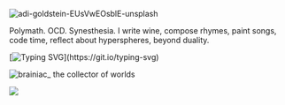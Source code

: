 ![adi-goldstein-EUsVwEOsblE-unsplash](https://github.com/user-attachments/assets/a3b14355-1ddf-48cc-a478-dc905a7f9723)


Polymath. OCD. Synesthesia.
I write wine, compose rhymes, paint songs, code time, reflect about hyperspheres, beyond duality.

[![Typing SVG](https://readme-typing-svg.demolab.com?font=Fira+Code&pause=1000&random=false&width=435&lines=Brainiac.;Lemniscate-SHA-256.;Itsnight.exe.)](https://git.io/typing-svg)

![brainiac_ the collector of worlds](https://github.com/user-attachments/assets/d68876eb-0af5-400b-83eb-0a070f5ff4df)


![](https://komarev.com/ghpvc/?username=Lemniscate-SHA-256&style=flat-square)
 
